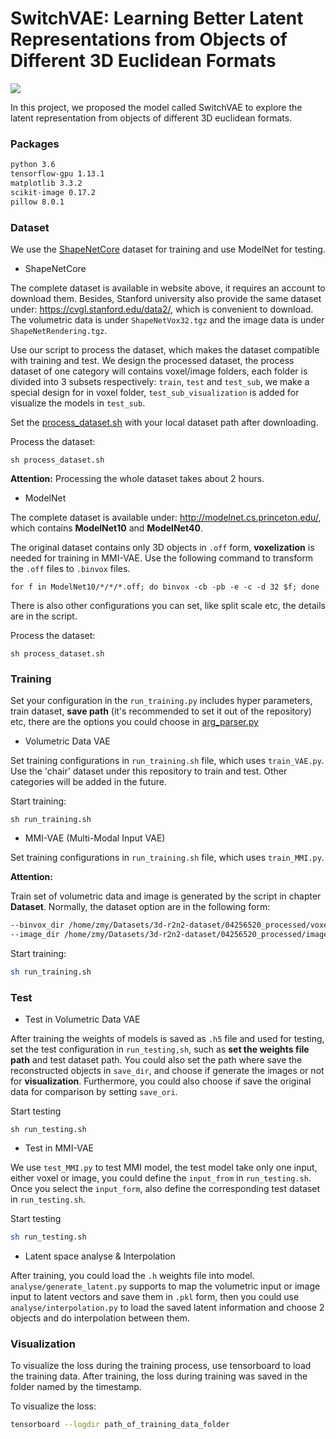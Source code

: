 # SwitchVAE: Learning Better Latent Representations from Objects of Different 3D Euclidean Formats

![](C:%5CUsers%5CDell%5CDownloads%5Csvae%20(1).png)

In this project, we proposed the model called SwitchVAE to explore the latent representation from objects of different 3D euclidean formats.

### Packages

```markdown
python 3.6
tensorflow-gpu 1.13.1
matplotlib 3.3.2
scikit-image 0.17.2 
pillow 8.0.1
```

### Dataset

We use the [ShapeNetCore](https://www.shapenet.org/download/shapenetcore) dataset for training and use ModelNet for testing.

- ShapeNetCore

The complete dataset is available in website above, it requires an account to download them. Besides, Stanford university also provide the same dataset under: https://cvgl.stanford.edu/data2/, which is convenient to download. The volumetric data is under `ShapeNetVox32.tgz` and the image data is under `ShapeNetRendering.tgz`.

Use our script to process the dataset, which makes the dataset compatible with training and test. We design the processed dataset, the process dataset of one category will contains voxel/image folders, each folder is divided into 3 subsets respectively: `train`, `test` and `test_sub`, we make a special design for in voxel folder, `test_sub_visualization` is added for visualize the models in `test_sub`.

Set the [process_dataset.sh](https://github.com/Mingy2018/MMI-VAE/blob/main/process_shapenet.sh) with your local dataset path after downloading.

Process the dataset:

```shell
sh process_dataset.sh
```

**Attention:** Processing the whole dataset takes about 2 hours.

- ModelNet

The complete dataset is available under: http://modelnet.cs.princeton.edu/, which contains **ModelNet10** and **ModelNet40**.

 The original dataset contains only 3D objects in `.off` form, **voxelization** is needed for training in MMI-VAE. Use the following command to transform the `.off` files to `.binvox` files.

```
for f in ModelNet10/*/*/*.off; do binvox -cb -pb -e -c -d 32 $f; done
```







There is also other configurations you can set, like split scale etc, the details are in the script.

Process the dataset:

```
sh process_dataset.sh
```

 

### Training

Set your configuration in the `run_training.py` includes hyper parameters, train dataset, **save path** (it's recommended to set it out of the repository) etc, there are the options you could choose in [arg_parser.py](https://github.com/Mingy2018/MMI-VAE/blob/main/utils/arg_parser.py)

- Volumetric Data VAE

Set training configurations in `run_training.sh` file, which uses `train_VAE.py`. Use the 'chair' dataset under this repository to train and test. Other categories will be added in the future.

Start training:

```shell
sh run_training.sh
```

- MMI-VAE (Multi-Modal Input VAE)

Set training configurations in `run_training.sh` file, which uses `train_MMI.py`.

**Attention:**

Train set of volumetric data and image is generated by the script in chapter **Dataset**. Normally, the dataset option are in the following form:

```sh
--binvox_dir /home/zmy/Datasets/3d-r2n2-dataset/04256520_processed/voxel/train
--image_dir /home/zmy/Datasets/3d-r2n2-dataset/04256520_processed/image/train
```

Start training:

```sh
sh run_training.sh
```



### Test

- Test in Volumetric Data VAE

After training the weights of models is saved as `.h5` file and used for testing, set the test configuration in `run_testing,sh`, such as **set the weights file path** and test dataset path. You could also set the path where save the reconstructed objects in `save_dir`, and choose if generate the images or not for **visualization**. Furthermore, you could also choose if save the original data for comparison by setting `save_ori`.

Start testing

```shell
sh run_testing.sh
```

- Test in MMI-VAE

We use `test_MMI.py` to test MMI model, the test model take only one input, either voxel or image, you could define the `input_from` in `run_testing.sh`. Once you select the `input_form`, also define the corresponding test dataset in `run_testing.sh`.

Start testing

```sh
sh run_testing.sh
```

- Latent space analyse & Interpolation

After training, you could load the `.h` weights file into model. `analyse/generate_latent.py` supports to map the volumetric input or image input to latent vectors and save them in `.pkl` form, then you could use `analyse/interpolation.py` to load the saved latent information and choose 2 objects and do interpolation between them.



### Visualization

To visualize the loss during the training process, use tensorboard to load the training data. After training, the loss during training was saved in the folder named by the timestamp.

To visualize the loss:

```sh
tensorboard --logdir path_of_training_data_folder
```

